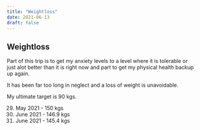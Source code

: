 ```yaml
---
title: "Weightloss"
date: 2021-06-13
draft: false
---
```


## Weightloss

Part of this trip is to get my anxiety levels to a level where it is tolerable or just alot better than it is right now and part to get my physical health backup up again.

It has been far too long in neglect and a loss of weight is unavoidable.

My ultimate target is 90 kgs.

29. May 2021	- 150 kgs
12. June 2021 	- 146.9 kgs
13. June 2021	- 145.4 kgs

